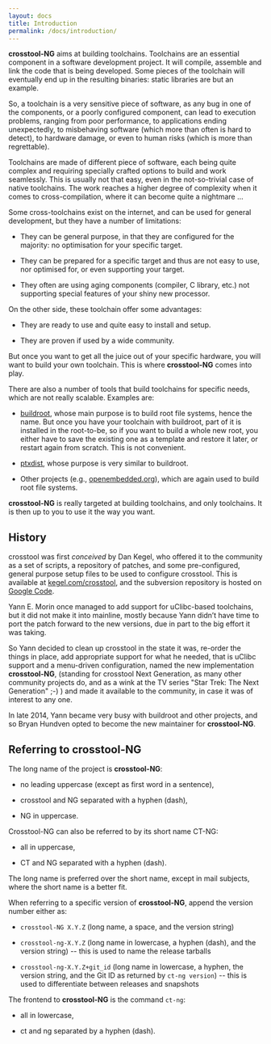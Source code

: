 ```yaml
---
layout: docs
title: Introduction
permalink: /docs/introduction/
---
```


**crosstool-NG** aims at building toolchains. Toolchains are an essential
component in a software development project. It will compile, assemble and
link the code that is being developed. Some pieces of the toolchain will
eventually end up in the resulting binaries: static libraries are but an
example.

So, a toolchain is a very sensitive piece of software, as any bug in one of the
components, or a poorly configured component, can lead to execution problems,
ranging from poor performance, to applications ending unexpectedly, to
misbehaving software (which more than often is hard to detect), to hardware
damage, or even to human risks (which is more than regrettable).

Toolchains are made of different piece of software, each being quite complex
and requiring specially crafted options to build and work seamlessly. This is
usually not that easy, even in the not-so-trivial case of native toolchains.
The work reaches a higher degree of complexity when it comes to
cross-compilation, where it can become quite a nightmare …

Some cross-toolchains exist on the internet, and can be used for general
development, but they have a number of limitations:

-   They can be general purpose, in that they are configured for
    the majority: no optimisation for your specific target.

-   They can be prepared for a specific target and thus are not easy
    to use, nor optimised for, or even supporting your target.

-   They often are using aging components (compiler, C library, etc.)
    not supporting special features of your shiny new processor.

On the other side, these toolchain offer some advantages:

-   They are ready to use and quite easy to install and setup.

-   They are proven if used by a wide community.

But once you want to get all the juice out of your specific hardware, you will
want to build your own toolchain. This is where **crosstool-NG** comes into play.

There are also a number of tools that build toolchains for specific needs,
which are not really scalable. Examples are:

-   [buildroot](http://buildroot.uclibc.org/), whose main purpose is to build
    root file systems, hence the name. But once you have your toolchain with
    buildroot, part of it is installed in the root-to-be, so if you want to
    build a whole new root, you either have to save the existing one as a
    template and restore it later, or restart again from scratch. This is not
    convenient.

-   [ptxdist](http://www.ptxdist.org/), whose
    purpose is very similar to buildroot.

-   Other projects (e.g., [openembedded.org](http://www.openembedded.org/)),
    which are again used to build root file systems.

**crosstool-NG** is really targeted at building toolchains, and only toolchains.
It is then up to you to use it the way you want.

History <a name="history"></a>
-------

crosstool was first *conceived* by Dan Kegel, who offered it to the community
as a set of scripts, a repository of patches, and some pre-configured, general
purpose setup files to be used to configure crosstool. This is available at
[kegel.com/crosstool](http://www.kegel.com/crosstool), and the subversion
repository is hosted on [Google Code](http://code.google.com/p/crosstool/).

Yann E. Morin once managed to add support for uClibc-based toolchains, but it
did not make it into mainline, mostly because Yann didn’t have time to port
the patch forward to the new versions, due in part to the big effort it was
taking.

So Yann decided to clean up crosstool in the state it was, re-order the things
in place, add appropriate support for what he needed, that is uClibc support
and a menu-driven configuration, named the new implementation **crosstool-NG**,
(standing for crosstool Next Generation, as many other community projects do,
and as a wink at the TV series "Star Trek: The Next Generation" ;-) ) and made
it available to the community, in case it was of interest to any one.

In late 2014, Yann became very busy with buildroot and other projects, and so
Bryan Hundven opted to become the new maintainer for **crosstool-NG**.

Referring to **crosstool-NG** <a name="name"></a>
-----------------------------

The long name of the project is **crosstool-NG**:

-   no leading uppercase (except as first word in a sentence),

-   crosstool and NG separated with a hyphen (dash),

-   NG in uppercase.

Crosstool-NG can also be referred to by its short name CT-NG:

-   all in uppercase,

-   CT and NG separated with a hyphen (dash).

The long name is preferred over the short name, except in mail subjects,
where the short name is a better fit.

When referring to a specific version of **crosstool-NG**, append the
version number either as:

-   `crosstool-NG X.Y.Z` (long name, a space, and the version string)

-   `crosstool-ng-X.Y.Z` (long name in lowercase, a hyphen (dash),
    and the version string) -- this is used to name the release tarballs

-   `crosstool-ng-X.Y.Z+git_id` (long name in lowercase, a hyphen,
    the version string, and the Git ID as returned by `ct-ng version`)
    -- this is used to differentiate between releases and snapshots

The frontend to **crosstool-NG** is the command `ct-ng`:

-   all in lowercase,

-   ct and ng separated by a hyphen (dash).


